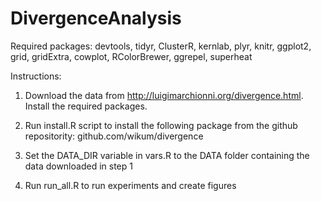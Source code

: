 # DivergenceAnalysis

Required packages: devtools, tidyr, ClusterR, kernlab, plyr, knitr, ggplot2, grid, gridExtra, cowplot, RColorBrewer, ggrepel, superheat

Instructions:

1. Download the data from http://luigimarchionni.org/divergence.html. Install the required packages.

2. Run install.R script to install the following package from the github repositority: github.com/wikum/divergence

3. Set the DATA_DIR variable in vars.R to the DATA folder containing the data downloaded in step 1

4. Run run_all.R to run experiments and create figures

